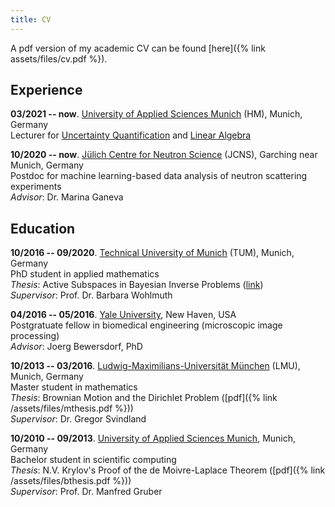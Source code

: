 ```yaml
---
title: CV
---
```

A pdf version of my academic CV can be found [here]({% link assets/files/cv.pdf %}).

## Experience
**03/2021 -- now**. [University of Applied Sciences Munich](https://www.cs.hm.edu/) (HM), Munich, Germany  
Lecturer for [Uncertainty Quantification](https://zpa.cs.hm.edu/public/module/374/) and [Linear Algebra](https://zpa.cs.hm.edu/public/module/138/)

**10/2020 -- now**. [Jülich Centre for Neutron Science](https://www.fz-juelich.de/jcns/EN/) (JCNS), Garching near Munich, Germany  
Postdoc for machine learning-based data analysis of neutron scattering experiments  
_Advisor_: Dr. Marina Ganeva

## Education
**10/2016 -- 09/2020**. [Technical University of Munich](https://www-m2.ma.tum.de/) (TUM), Munich, Germany  
PhD student in applied mathematics  
_Thesis_: Active Subspaces in Bayesian Inverse Problems ([link](https://mediatum.ub.tum.de/?id=1546065))  
_Supervisor_: Prof. Dr. Barbara Wohlmuth

**04/2016 -- 05/2016**. [Yale University](http://bbs.yale.edu), New Haven, USA  
Postgratuate fellow in biomedical engineering (microscopic image processing)  
_Advisor_: Joerg Bewersdorf, PhD

**10/2013 -- 03/2016**. [Ludwig-Maximilians-Universität München](https://www.mathematik.uni-muenchen.de/) (LMU), Munich, Germany  
Master student in mathematics  
_Thesis_: Brownian Motion and the Dirichlet Problem ([pdf]({% link /assets/files/mthesis.pdf %}))  
_Supervisor_: Dr. Gregor Svindland

**10/2010 -- 09/2013**. [University of Applied Sciences Munich](https://www.cs.hm.edu/en/home/index.en.html), Munich, Germany  
Bachelor student in scientific computing  
_Thesis_: N.V. Krylov's Proof of the de Moivre-Laplace Theorem ([pdf]({% link /assets/files/bthesis.pdf %}))  
_Supervisor_: Prof. Dr. Manfred Gruber

<!--## Volunteering
**10/2021 -- now**. [Max Weber-Program of the State of Bavaria](https://www.elitenetzwerk.bayern.de/en/home/funding-programs/max-weber-program), Munich, Germany  
Mentor for scholarship holders-->

